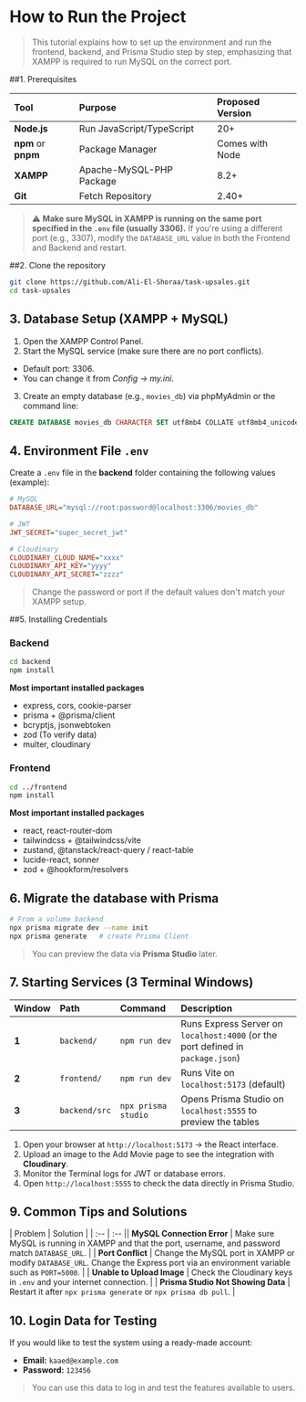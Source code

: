 # How to Run the Project

>This tutorial explains how to set up the environment and run the frontend, backend, and Prisma Studio step by step, emphasizing that XAMPP is required to run MySQL on the correct port.

##1. Prerequisites

|Tool | Purpose | Proposed Version |
| :-- | :-- | :-- |
| **Node.js** | Run JavaScript/TypeScript | 20+ |
| **npm** or **pnpm** | Package Manager | Comes with Node |
| **XAMPP** | Apache-MySQL-PHP Package | 8.2+ |
| **Git** | Fetch Repository | 2.40+ |

>⚠️ **Make sure MySQL in XAMPP is running on the same port specified in the `.env` file (usually 3306).**
> If you're using a different port (e.g., 3307), modify the `DATABASE_URL` value in both the Frontend and Backend and restart.

##2. Clone the repository

```bash
git clone https://github.com/Ali-El-Shoraa/task-upsales.git
cd task-upsales
```

## 3. Database Setup (XAMPP + MySQL)

1. Open the XAMPP Control Panel.
2. Start the MySQL service (make sure there are no port conflicts).
- Default port: 3306.
- You can change it from *Config → my.ini*.
3. Create an empty database (e.g., `movies_db`) via phpMyAdmin or the command line:

```sql
CREATE DATABASE movies_db CHARACTER SET utf8mb4 COLLATE utf8mb4_unicode_ci;
```

## 4. Environment File `.env`

Create a `.env` file in the **backend** folder containing the following values (example):

```ini
# MySQL
DATABASE_URL="mysql://root:password@localhost:3306/movies_db"

# JWT
JWT_SECRET="super_secret_jwt"

# Cloudinary
CLOUDINARY_CLOUD_NAME="xxxx"
CLOUDINARY_API_KEY="yyyy"
CLOUDINARY_API_SECRET="zzzz"
```
> Change the password or port if the default values don't match your XAMPP setup.

##5. Installing Credentials

### Backend

```bash
cd backend
npm install
```

**Most important installed packages**

- express, cors, cookie-parser
- prisma + @prisma/client
- bcryptjs, jsonwebtoken
- zod (To verify data)
- multer, cloudinary


### Frontend

```bash
cd ../frontend
npm install
```

**Most important installed packages**

- react, react-router-dom
- tailwindcss + @tailwindcss/vite
- zustand, @tanstack/react-query / react-table
- lucide-react, sonner
- zod + @hookform/resolvers

## 6. Migrate the database with Prisma

```bash
# From a volume backend
npx prisma migrate dev --name init
npx prisma generate   # create Prisma Client
```
> You can preview the data via **Prisma Studio** later.

## 7. Starting Services (3 Terminal Windows)

| Window | Path | Command | Description |
| :-- | :-- | :-- | :-- |
| **1** | `backend/` | `npm run dev` | Runs Express Server on `localhost:4000` (or the port defined in `package.json`) |
| **2** | `frontend/` | `npm run dev` | Runs Vite on `localhost:5173` (default) |
| **3** | `backend/src` | `npx prisma studio` | Opens Prisma Studio on `localhost:5555` to preview the tables |## 8. Testing the App

1. Open your browser at
`http://localhost:5173` → the React interface.
2. Upload an image to the Add Movie page to see the integration with **Cloudinary**.
3. Monitor the Terminal logs for JWT or database errors.
4. Open `http://localhost:5555` to check the data directly in Prisma Studio.

## 9. Common Tips and Solutions

| Problem | Solution |
| :-- | :-- || **MySQL Connection Error** | Make sure MySQL is running in XAMPP and that the port, username, and password match `DATABASE_URL`. |
| **Port Conflict** | Change the MySQL port in XAMPP or modify `DATABASE_URL`. Change the Express port via an environment variable such as `PORT=5000`. |
| **Unable to Upload Image** | Check the Cloudinary keys in `.env` and your internet connection. |
| **Prisma Studio Not Showing Data** | Restart it after `npx prisma generate` or `npx prisma db pull`. |

## 10. Login Data for Testing

If you would like to test the system using a ready-made account:

- **Email:** `kaaed@example.com`
- **Password:** `123456`

> You can use this data to log in and test the features available to users.
